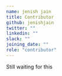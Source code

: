 ```yaml
---
name: jenish jain
title: Contributor
github: jenishjain
twitter: ""
linkedin: ""
slack: ""
joining_date: ""
role: "contributor"
---
```


Still waiting for this
